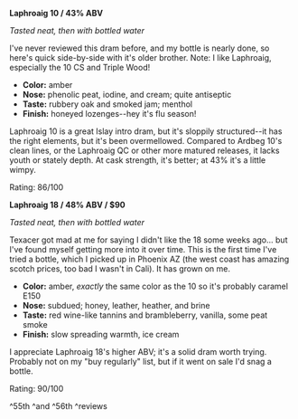 **Laphroaig 10 / 43% ABV**

*Tasted neat, then with bottled water*

I've never reviewed this dram before, and my bottle is nearly done, so here's quick side-by-side with it's older brother.  Note: I like Laphroaig, especially the 10 CS and Triple Wood!

* **Color:** amber
* **Nose:** phenolic peat, iodine, and cream; quite antiseptic
* **Taste:** rubbery oak and smoked jam; menthol
* **Finish:** honeyed lozenges--hey it's flu season!

Laphroaig 10 is a great Islay intro dram, but it's sloppily structured--it has the right elements, but it's been overmellowed.  Compared to Ardbeg 10's clean lines, or the Laphroaig QC or other more matured releases, it lacks youth or stately depth.  At cask strength, it's better; at 43% it's a little wimpy.

Rating: 86/100

**Laphroaig 18 / 48% ABV / $90**

*Tasted neat, then with bottled water*

Texacer got mad at me for saying I didn't like the 18 some weeks ago... but I've found myself getting more into it over time.  This is the first time I've tried a bottle, which I picked up in Phoenix AZ (the west coast has amazing scotch prices, too bad I wasn't in Cali).  It has grown on me.

* **Color:** amber, *exactly* the same color as the 10 so it's probably caramel E150
* **Nose:** subdued; honey, leather, heather, and brine
* **Taste:** red wine-like tannins and brambleberry, vanilla, some peat smoke
* **Finish:** slow spreading warmth, ice cream

I appreciate Laphroaig 18's higher ABV; it's a solid dram worth trying.  Probably not on my "buy regularly" list, but if it went on sale I'd snag a bottle.

Rating: 90/100 

^55th ^and ^56th ^reviews